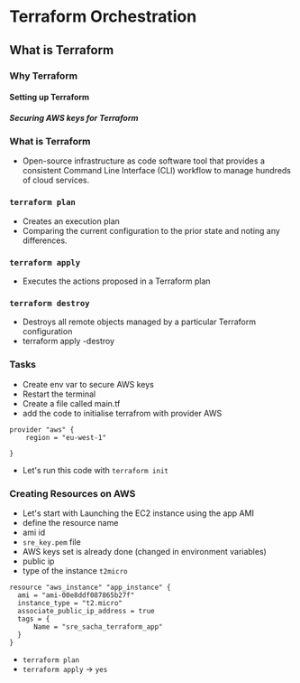 # Terraform Orchestration
## What is Terraform
### Why Terraform
#### Setting up Terraform
##### Securing AWS keys for Terraform


### What is Terraform
- Open-source infrastructure as code software tool that provides a consistent Command Line Interface (CLI) workflow to manage hundreds of cloud services.


### `terraform plan`
- Creates an execution plan
- Comparing the current configuration to the prior state and noting any differences.
### `terraform apply`
- Executes the actions proposed in a Terraform plan

### `terraform destroy`
- Destroys all remote objects managed by a particular Terraform configuration
- terraform apply -destroy

### Tasks

- Create env var to secure AWS keys
- Restart the terminal
- Create a file called main.tf
- add the code to initialise terrafrom with provider AWS

```
provider "aws" {
    region = "eu-west-1"

}
```

- Let's run this code with `terraform init`

### Creating Resources on AWS
- Let's start with Launching the EC2 instance using the app AMI
- define the resource name
- ami id ` `
- `sre_key.pem` file
- AWS keys set is already done (changed in environment variables)
- public ip
- type of the instance `t2micro` 

```
resource "aws_instance" "app_instance" {
  ami = "ami-00e8ddf087865b27f"
  instance_type = "t2.micro"
  associate_public_ip_address = true
  tags = {
      Name = "sre_sacha_terraform_app"
  }
}
```

- `terraform plan`
- `terraform apply` -> `yes`